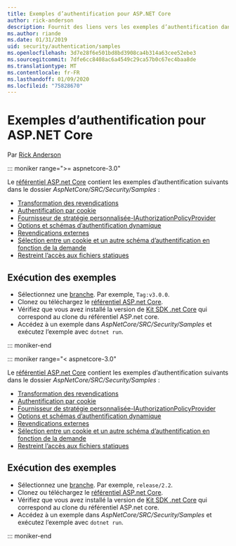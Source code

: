 ```yaml
---
title: Exemples d’authentification pour ASP.NET Core
author: rick-anderson
description: Fournit des liens vers les exemples d’authentification dans le référentiel ASP.NET Core.
ms.author: riande
ms.date: 01/31/2019
uid: security/authentication/samples
ms.openlocfilehash: 3d7e28f6e501bd8bd3908ca4b314a63cee52ebe3
ms.sourcegitcommit: 7dfe6cc8408ac6a4549c29ca57b0c67ec4baa8de
ms.translationtype: MT
ms.contentlocale: fr-FR
ms.lasthandoff: 01/09/2020
ms.locfileid: "75828670"
---
```

# <a name="authentication-samples-for-aspnet-core"></a>Exemples d’authentification pour ASP.NET Core

Par [Rick Anderson](https://twitter.com/RickAndMSFT)

::: moniker range=">= aspnetcore-3.0"

Le [référentiel ASP.net Core](https://github.com/dotnet/AspNetCore) contient les exemples d’authentification suivants dans le dossier *AspNetCore/SRC/Security/Samples* :

* [Transformation des revendications](https://github.com/dotnet/AspNetCore/tree/release/3.0/src/Security/samples/ClaimsTransformation)
* [Authentification par cookie](https://github.com/dotnet/AspNetCore/tree/release/3.0/src/Security/samples/Cookies)
* [Fournisseur de stratégie personnalisée-IAuthorizationPolicyProvider](https://github.com/dotnet/AspNetCore/tree/release/3.0/src/Security/samples/CustomPolicyProvider)
* [Options et schémas d’authentification dynamique](https://github.com/dotnet/AspNetCore/tree/release/3.0/src/Security/samples/DynamicSchemes)
* [Revendications externes](https://github.com/dotnet/AspNetCore/tree/release/3.0/src/Security/samples/Identity.ExternalClaims)
* [Sélection entre un cookie et un autre schéma d’authentification en fonction de la demande](https://github.com/dotnet/AspNetCore/tree/release/3.0/src/Security/samples/PathSchemeSelection)
* [Restreint l’accès aux fichiers statiques](https://github.com/dotnet/AspNetCore/tree/release/3.0/src/Security/samples/StaticFilesAuth)

## <a name="run-the-samples"></a>Exécution des exemples

* Sélectionnez une [branche](https://github.com/dotnet/AspNetCore). Par exemple, `Tag:v3.0.0`.
* Clonez ou téléchargez le [référentiel ASP.net Core](https://github.com/dotnet/AspNetCore).
* Vérifiez que vous avez installé la version de [Kit SDK .net Core](https://www.microsoft.com/net/download/all) qui correspond au clone du référentiel ASP.net core.
* Accédez à un exemple dans *AspNetCore/SRC/Security/Samples* et exécutez l’exemple avec `dotnet run`.

::: moniker-end

::: moniker range="< aspnetcore-3.0"

Le [référentiel ASP.net Core](https://github.com/dotnet/AspNetCore) contient les exemples d’authentification suivants dans le dossier *AspNetCore/SRC/Security/Samples* :

* [Transformation des revendications](https://github.com/dotnet/AspNetCore/tree/release/2.2/src/Security/samples/ClaimsTransformation)
* [Authentification par cookie](https://github.com/dotnet/AspNetCore/tree/release/2.2/src/Security/samples/Cookies)
* [Fournisseur de stratégie personnalisée-IAuthorizationPolicyProvider](https://github.com/dotnet/AspNetCore/tree/release/2.2/src/Security/samples/CustomPolicyProvider)
* [Options et schémas d’authentification dynamique](https://github.com/dotnet/AspNetCore/tree/release/2.2/src/Security/samples/DynamicSchemes)
* [Revendications externes](https://github.com/dotnet/AspNetCore/tree/release/2.2/src/Security/samples/Identity.ExternalClaims)
* [Sélection entre un cookie et un autre schéma d’authentification en fonction de la demande](https://github.com/dotnet/AspNetCore/tree/release/2.2/src/Security/samples/PathSchemeSelection)
* [Restreint l’accès aux fichiers statiques](https://github.com/dotnet/AspNetCore/tree/release/2.2/src/Security/samples/StaticFilesAuth)

## <a name="run-the-samples"></a>Exécution des exemples

* Sélectionnez une [branche](https://github.com/dotnet/AspNetCore). Par exemple, `release/2.2`.
* Clonez ou téléchargez le [référentiel ASP.net Core](https://github.com/dotnet/AspNetCore).
* Vérifiez que vous avez installé la version de [Kit SDK .net Core](https://www.microsoft.com/net/download/all) qui correspond au clone du référentiel ASP.net core.
* Accédez à un exemple dans *AspNetCore/SRC/Security/Samples* et exécutez l’exemple avec `dotnet run`.

::: moniker-end
